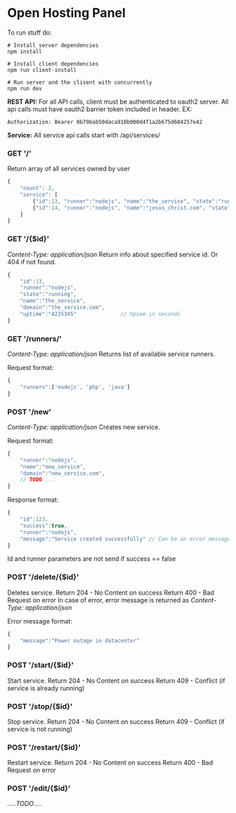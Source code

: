 # Open Hosting Panel

To run stuff do:

```
# Install server dependencies
npm install

# Install client dependencies
npm run client-install

# Run server and the clisent with concurrently
npm run dev

```


**REST API:**
For all API calls, client must be authenticated to oauth2 server.
All api calls must have oauth2 barrier token included in header.
EX:
```
Authorization: Bearer 0b79bab50daca910b000d4f1a2b675d604257e42
```


**Service:**
All service api calls start with /api/services/

### GET '/'
Return array of all services owned by user
```javascript
{
    "count": 2,
    "service": [
        {"id":13, "runner":"nodejs", "name":"the_service", "state":"running"},
        {"id":14, "runner":"nodejs", "name":"jesus_christ.com", "state":"stopped"}
    ]
}
```

### GET '/{$id}'
*Content-Type: application/json*
Return info about specified service id. Or 404 if not found.

```javascript
{
    "id":13,
    "runner":"nodejs", 
    "state":"running",
    "name":"the_service",
    "domain":"the_service.com",
    "uptime":"4235345"              // Upime in seconds
}
```

### GET '/runners/'
*Content-Type: application/json*
Returns list of available service runners.

Request format:
```javascript
{
    "runners":['nodejs', 'php', 'java']
}
```

### POST '/new'
*Content-Type: application/json*
Creates new service. 

Request format:
```javascript
{
    "runner":"nodejs", 
    "name":"new_service",
    "domain":"new_service.com",
    // TODO....
}
```

Response format:
```javascript
{
    "id":123,
    "success":true,
    "runner":"nodejs",
    "message":"Service created successfully" // Can be an error message
}
```
Id and runner parameters are not send if success == false

### POST '/delete/{$id}'
Deletes service.
Return 204 - No Content on success
Return 400 - Bad Request on error
In case of error, error message is returned as *Content-Type: application/json*

Error message format:
```javascript
{
    "message":"Power outage in datacenter"
}
```

### POST '/start/{$id}'
Start service.
Return 204 - No Content on success
Return 409 - Conflict (if service is already running)

### POST '/stop/{$id}'
Stop service.
Return 204 - No Content on success
Return 409 - Conflict (if service is not running)

### POST '/restart/{$id}'
Restart service.
Return 204 - No Content on success
Return 400 - Bad Request on error


### POST '/edit/{$id}'
*.....TODO.....*